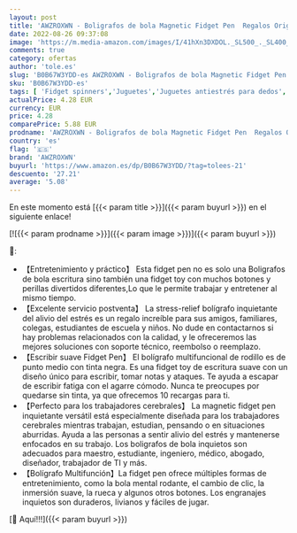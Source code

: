 ```yaml
---
layout: post
title: 'AWZROXWN - Boligrafos de bola Magnetic Fidget Pen  Regalos Originales para Mujer Hombre BolíGrafo MagnéTico de Descompresión  Creativo Magnetic Pen Bolígrafos Multifuncion Anti Stress Fidget Toys Oficina Gadgets'
date: 2022-08-26 09:37:08
image: 'https://m.media-amazon.com/images/I/41hXn3DXDOL._SL500_._SL400_.jpg'
comments: true
category: ofertas
author: 'tole.es'
slug: 'B0B67W3YDD-es AWZROXWN - Boligrafos de bola Magnetic Fidget Pen Regalos...'
sku: 'B0B67W3YDD-es'
tags: [ 'Fidget spinners','Juguetes','Juguetes antiestrés para dedos','Juguetes y juegos','Regalos originales y de broma','awzroxwn','boligrafos','bolígrafo','bolígrafos','🇪🇸', ]
actualPrice: 4.28 EUR
currency: EUR
price: 4.28
comparePrice: 5.88 EUR
prodname: 'AWZROXWN - Boligrafos de bola Magnetic Fidget Pen  Regalos Originales para Mujer Hombre BolíGrafo MagnéTico de Descompresión  Creativo Magnetic Pen Bolígrafos Multifuncion Anti Stress Fidget Toys Oficina Gadgets'
country: 'es'
flag: '🇪🇸'
brand: 'AWZROXWN'
buyurl: 'https://www.amazon.es/dp/B0B67W3YDD/?tag=tolees-21'
descuento: '27.21'
average: '5.08'
---
```


En este momento está [{{< param title >}}]({{< param buyurl >}}) en el siguiente enlace!

[![{{< param prodname >}}]({{< param image >}})]({{< param buyurl >}})

🔎:

- 【Entretenimiento y práctico】 Esta fidget pen no es solo una Boligrafos de bola escritura sino también una fidget toy con muchos botones y perillas divertidos diferentes,Lo que le permite trabajar y entretener al mismo tiempo.
- 【Excelente servicio postventa】 La stress-relief bolígrafo inquietante del alivio del estrés es un regalo increíble para sus amigos, familiares, colegas, estudiantes de escuela y niños. No dude en contactarnos si hay problemas relacionados con la calidad, y le ofreceremos las mejores soluciones con soporte técnico, reembolso o reemplazo.
- 【Escribir suave Fidget Pen】 El bolígrafo multifuncional de rodillo es de punto medio con tinta negra. Es una fidget toy de escritura suave con un diseño único para escribir, tomar notas y ataques. Te ayuda a escapar de escribir fatiga con el agarre cómodo. Nunca te preocupes por quedarse sin tinta, ya que ofrecemos 10 recargas para ti.
- 【Perfecto para los trabajadores cerebrales】 La magnetic fidget pen inquietante versátil está especialmente diseñada para los trabajadores cerebrales mientras trabajan, estudian, pensando o en situaciones aburridas. Ayuda a las personas a sentir alivio del estrés y mantenerse enfocados en su trabajo. Los boligrafos de bola inquietos son adecuados para maestro, estudiante, ingeniero, médico, abogado, diseñador, trabajador de TI y más.
- 【Bolígrafo Multifunción】La fidget pen ofrece múltiples formas de entretenimiento, como la bola mental rodante, el cambio de clic, la inmersión suave, la rueca y algunos otros botones. Los engranajes inquietos son duraderos, livianos y fáciles de jugar.

[🛒 Aquí!!!]({{< param buyurl >}})
